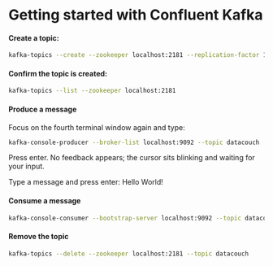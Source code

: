 Getting started with Confluent Kafka
============================

#### Create a topic: 
```bash
kafka-topics --create --zookeeper localhost:2181 --replication-factor 1 --partitions 1 --topic datacouch
```
#### Confirm the topic is created:
```bash
kafka-topics --list --zookeeper localhost:2181
```

#### Produce a message
Focus on the fourth terminal window again and type:
```bash
kafka-console-producer --broker-list localhost:9092 --topic datacouch
```
Press enter. No feedback appears; the cursor sits blinking and waiting for your input.

Type a message and press enter:
	Hello World!

#### Consume a message
```bash
kafka-console-consumer --bootstrap-server localhost:9092 --topic datacouch --from-beginning
```


#### Remove the topic
```bash
kafka-topics --delete --zookeeper localhost:2181 --topic datacouch
```
